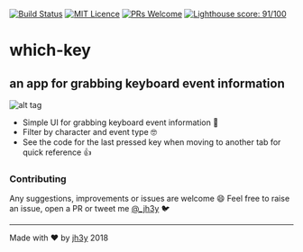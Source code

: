 [![Build Status](https://travis-ci.org/jh3y/which-key.svg?branch=master)](https://travis-ci.org/jh3y/which-key)
[![MIT Licence](https://badges.frapsoft.com/os/mit/mit.svg?v=103)](https://opensource.org/licenses/mit-license.php)
[![PRs Welcome](https://img.shields.io/badge/PRs-welcome-brightgreen.svg?style=flat-square)](http://makeapullrequest.com)
[![Lighthouse score: 91/100](https://lighthouse-badge.appspot.com/?score=91&compact&category=Perf)](https://github.com/ebidel/lighthouse-badge)

# which-key
## an app for grabbing keyboard event information

![alt tag](https://raw.github.com/jh3y/pics/master/which-key/which.gif)

* Simple UI for grabbing keyboard event information 🍭
* Filter by character and event type 🤓
* See the code for the last pressed key when moving to another tab for quick reference 👍

### Contributing
Any suggestions, improvements or issues are welcome 😄 Feel free to raise an issue, open a PR or tweet me [@_jh3y](https://twitter.com/@_jh3y) 🐦

-----

Made with ❤️ by [jh3y](https://github.com/jh3y) 2018
